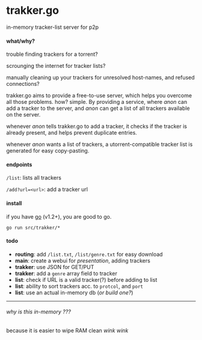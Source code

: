 trakker.go
==========

in-memory tracker-list server for p2p

#### what/why?

trouble finding trackers for a torrent?

scrounging the internet for tracker lists?

manually cleaning up your trackers for unresolved host-names, and refused connections?

trakker.go aims to provide a free-to-use server, which helps you overcome all
those problems. how? simple. By providing a service, where _anon_ can add
a tracker to the server, and _anon_ can get a list of all trackers available on
the server.

whenever _anon_ tells trakker.go to add a tracker, it checks if the tracker is
already present, and helps prevent duplicate entries.

whenever _anon_ wants a list of trackers, a utorrent-compatible tracker list
is generated for easy copy-pasting.

#### endpoints

```/list```: lists all trackers

```/add?url=<url>```: add a tracker url

#### install

if you have [go](https://golang.org/) (v1.2+), you are good to go.

```shell
go run src/trakker/*
```

#### todo

* **routing**: add ```/list.txt```, ```/list/genre.txt``` for easy download
* **main**: create a webui for _presentation_, adding trackers
* **trakker**: use JSON for GET/PUT
* **trakker**: add a ```genre``` array field to tracker
* **list**: check if URL is a valid tracker(?) before adding to list
* **list**: ability to sort trackers acc. to ```protcol```, and ```port```
* **list**: use an actual in-memory db (_or build one?_)

---

###### why is this _in-memory_ ???

because it is easier to wipe RAM clean *wink* *wink*
